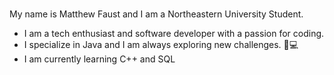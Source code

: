 ### 
My name is Matthew Faust and I am a Northeastern University Student.

- I am a tech enthusiast and software developer with a passion for coding.
- I specialize in Java and I am always exploring new challenges. 🚀💻
- I am currently learning C++ and SQL

<!--
**MatthewFaust/MatthewFaust** is a ✨ _special_ ✨ repository because its `README.md` (this file) appears on your GitHub profile.

Here are some ideas to get you started:

- 🔭 I’m currently working on ...
- 🌱 I’m currently learning ...
- 👯 I’m looking to collaborate on ...
- 🤔 I’m looking for help with ...
- 💬 Ask me about ...
- 📫 How to reach me: ...
- 😄 Pronouns: ...
- ⚡ Fun fact: ...
-->
